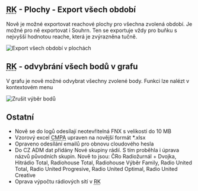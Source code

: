 ﻿---
categories: [fenix]
layout: fenix
---
## <abbr title="Reachové křivky">RK</abbr> - Plochy - Export všech období 
Nově je možné exportovat reachové plochy pro všechna zvolená období. Je možné pro ně exportovat i Souhrn. Ten se exportuje vždy pro buňku s nejvyšší hodnotou reache, která je zvýrazněna tučně.

![Export všech období v plochách]({{site.url}}/data/plochaexportvsechobdobi.PNG "Novinky v exportu CMPA")

## <abbr title="Reachové křivky">RK</abbr> - odvybrání všech bodů v grafu
V grafu je nově možné odvybrat všechny zvolené body. Funkci lze nalézt v kontextovém menu

![Zrušit výběr bodů]({{site.url}}/data/rkzrusitvyberbodu.png "Zrušit výběr bodů")


## Ostatní
<ul>
	<li>Nově se do logů odesílají neotevřitelná FNX s velikostí do 10 MB</li>
	<li>Vzorový excel <abbr title="Crossmediální postanalýza">CMPA</abbr> upraven na novější formát *.xlsx</li>
	<li>Opraveno odesílání emailů pro obnovu cloudového hesla</li>
	<li>Do CZ ADM dat přidány Nové skupiny rádií. S tím proběhla i úprava názvů původních skupin. Nově to jsou: ČRo Radiožurnál + Dvojka, Hitrádio Total, Radiohouse Total, Radiohouse Výběr Family, Radio United Total, Radio United Progresive, Radio United Optimal, Radio United Creative</li>
	<li>Oprava výpočtu rádiových sítí v <abbr title="Reachové křivky">RK</abbr></li>	
</ul>






